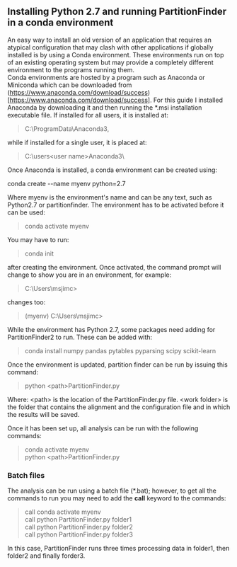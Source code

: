 ## Installing Python 2.7 and running PartitionFinder in a conda environment

An easy way to install an old version of an application that requires an atypical configuration that may clash with other applications if globally installed is by using a Conda environment. These environments run on top of an existing operating system but may provide a completely different environment to the programs running them.  
Conda environments are hosted by a program such as Anaconda or Miniconda which can be downloaded from (https://www.anaconda.com/download/success)[https://www.anaconda.com/download/success]. For this guide I installed Anaconda by downloading it and then running the *.msi installation executable file. If installed for all users, it is installed at:  
> C:\ProgramData\Anaconda3\,   

while if installed for a single user, it is placed at:

> C:\users\<user name>Anaconda3\

Once Anaconda is installed, a conda environment can be created using:

conda create --name myenv python=2.7 

Where myenv is the environment's name and can be any text, such as Python2.7 or partitionfinder. The environment has to be activated before it can be used:

> conda activate myenv

You may have to run:

> conda init

after creating the environment. Once activated, the command prompt will change to show you are in an environment, for example:

> C:\Users\msjimc>

changes too:

>  (myenv) C:\Users\msjimc>


While the environment has Python 2.7, some packages need adding for PartitionFinder2 to run. These can be added with:

> conda install numpy pandas pytables pyparsing scipy scikit-learn

Once the environment is updated, partition finder can be run by issuing this command:

> python \<path>PartitionFinder.py <work folder>

Where:
 \<path> is the location of the PartitionFinder.py file.
 \<work folder> is the folder that contains the alignment and the configuration file and in which the results will be saved.

 Once it has been set up, all analysis can be run with the following commands:

 > conda activate myenv   
 > python \<path>PartitionFinder.py <work folder>

### Batch files

The analysis can be run using a batch file (*.bat); however, to get all the commands to run you may need to add the __call__ keyword to the commands:

 > call conda activate myenv   
 > call python PartitionFinder.py folder1  
 > call python PartitionFinder.py folder2  
 > call python PartitionFinder.py folder3  

In this case, PartitionFinder runs three times processing data in folder1, then folder2 and finally forder3.

